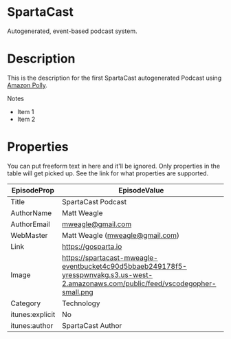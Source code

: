 # SpartaCast

Autogenerated, event-based podcast system.

# Description

This is the description for the first SpartaCast autogenerated Podcast using
[Amazon Polly](https://aws.amazon.com/polly/).

Notes

- Item 1
- Item 2

# Properties

You can put freeform text in here and it'll be ignored. Only properties
in the table will get picked up. See the link for what properties are supported.

| EpisodeProp     | EpisodeValue                                                                                                                         |
| --------------- | ------------------------------------------------------------------------------------------------------------------------------------ |
| Title           | SpartaCast Podcast                                                                                                                   |
| AuthorName      | Matt Weagle                                                                                                                          |
| AuthorEmail     | mweagle@gmail.com                                                                                                                    |
| WebMaster       | Matt Weagle (mweagle@gmail.com)                                                                                                      |
| Link            | https://gosparta.io                                                                                                                  |
| Image           | https://spartacast-mweagle-eventbucket4c90d5bbaeb249178f5-yresspwnvakg.s3.us-west-2.amazonaws.com/public/feed/vscodegopher-small.png |
| Category        | Technology                                                                                                                           |
| itunes:explicit | No                                                                                                                                   |
| itunes:author   | SpartaCast Author                                                                                                                    |
